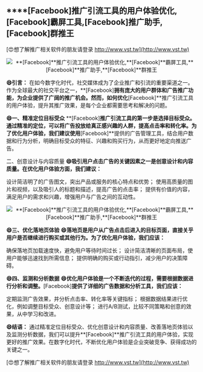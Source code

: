 ## ****[Facebook]**推广引流工具的用户体验优化,**[Facebook]**霸屏工具,**[Facebook]**推广助手,**[Facebook]**群推王**

[😍想了解推广相关软件的朋友请登录 http://www.vst.tw](http://www.vst.tw)

 <center><img src="https://vst.tw/MP4/tuiguang/png/3.png" alt="**[Facebook]**推广引流工具的用户体验优化,**[Facebook]**霸屏工具,**[Facebook]**推广助手,**[Facebook]**群推王"></center>

**😄引言：**
在如今数字化时代，社交媒体成为了企业推广和引流的重要渠道之一。作为全球最大的社交平台之一，**[Facebook]**拥有庞大的用户群体和广告推广功能，为企业提供了广阔的推广机会。然而，如何优化**[Facebook]**推广引流工具的用户体验，提升其推广效果，是每个企业都需要思考和解决的问题。

**😄一、精准定位目标受众**
**[Facebook]**推广引流工具的第一步是选择目标受众。通过精准的定位，可以将广告投放给真正感兴趣的人群，提高点击率和转化率。为了优化用户体验，我们建议使用**[Facebook]**提供的广告管理工具，结合用户数据和行为分析，明确目标受众的特征、兴趣和购买行为，从而更好地定向推送广告。

二、创意设计与内容质量
**😄吸引用户点击广告的关键因素之一是创意设计和内容质量。在优化用户体验方面，我们建议：**

设计简洁明了的广告图文，突出产品或服务的核心特点和优势；
使用高质量的图片和视频，以及吸引人的标题和描述，提高广告的点击率；
提供有价值的内容，满足用户的需求和兴趣，增强用户与广告之间的互动性。

 <center><img src="https://vst.tw/MP4/tuiguang/png/2.png" alt="**[Facebook]**推广引流工具的用户体验优化,**[Facebook]**霸屏工具,**[Facebook]**推广助手,**[Facebook]**群推王"></center>

**😄三、优化落地页体验**
**😄落地页是用户从广告点击后进入的目标页面，直接关乎用户是否继续进行购买或其他行为。为了优化用户体验，我们应该：**

确保落地页加载速度快，避免用户等待时间过长；
设计简洁清晰的页面布局，使用户能够迅速找到所需信息；
提供明确的购买或行动指引，减少用户的决策障碍。

**😄四、监测和分析数据**
**😄优化用户体验是一个不断迭代的过程，需要根据数据进行分析和调整。**[Facebook]**提供了详细的广告数据和分析工具，我们应该：**

定期监测广告效果，并分析点击率、转化率等关键指标；
根据数据结果进行优化，例如调整目标受众、创意设计等；
进行A/B测试，比较不同策略和创意的效果，从中学习和改进。

**😄结语：**
通过精准定位目标受众、优化创意设计和内容质量、改善落地页体验以及监测分析数据，我们可以提升**[Facebook]**推广引流工具的用户体验，实现更好的推广效果。在数字化时代，不断优化用户体验是企业突破竞争、获得成功的关键之一。

[😍想了解推广相关软件的朋友请登录 http://www.vst.tw](http://www.vst.tw)



